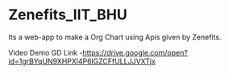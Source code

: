 # Zenefits_IIT_BHU
Its a web-app to make a Org Chart using Apis given by Zenefits.

Video Demo GD Link -https://drive.google.com/open?id=1grBYqUN9XHPXl4P6lGZCFfULLJJVXTjx
